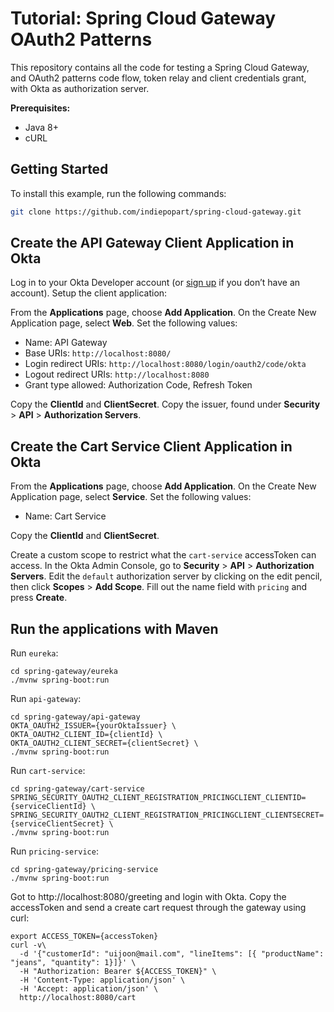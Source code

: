 # Tutorial: Spring Cloud Gateway OAuth2 Patterns

This repository contains all the code for testing a Spring Cloud Gateway, and OAuth2 patterns code flow, token relay and client credentials grant, with Okta as authorization server.

**Prerequisites:**

- Java 8+
- cURL

## Getting Started

To install this example, run the following commands:
```bash
git clone https://github.com/indiepopart/spring-cloud-gateway.git
```

## Create the API Gateway Client Application in Okta

Log in to your Okta Developer account (or [sign up](https://developer.okta.com/signup/) if you don’t have an account).
Setup the client application:

From the **Applications** page, choose **Add Application**. On the Create New Application page, select **Web**. Set the following values:
- Name: API Gateway
- Base URIs: `http://localhost:8080/`
- Login redirect URIs: `http://localhost:8080/login/oauth2/code/okta`
- Logout redirect URIs: `http://localhost:8080`
- Grant type allowed: Authorization Code, Refresh Token

Copy the **ClientId** and **ClientSecret**. Copy the issuer, found under **Security** > **API** > **Authorization Servers**.

## Create the Cart Service Client Application in Okta

From the **Applications** page, choose **Add Application**. On the Create New Application page, select **Service**. Set the following values:
- Name: Cart Service

Copy the **ClientId** and **ClientSecret**.

Create a custom scope to restrict what the `cart-service` accessToken can access. In the Okta Admin Console, go to **Security** > **API** > **Authorization Servers**. Edit the `default` authorization server by clicking on the edit pencil, then click **Scopes** > **Add Scope**. Fill out the name field with `pricing` and press **Create**.

## Run the applications with Maven

Run `eureka`:

```shell
cd spring-gateway/eureka
./mvnw spring-boot:run
```

Run `api-gateway`:

```shell
cd spring-gateway/api-gateway
OKTA_OAUTH2_ISSUER={yourOktaIssuer} \
OKTA_OAUTH2_CLIENT_ID={clientId} \
OKTA_OAUTH2_CLIENT_SECRET={clientSecret} \
./mvnw spring-boot:run
```

Run `cart-service`:

```shell
cd spring-gateway/cart-service
SPRING_SECURITY_OAUTH2_CLIENT_REGISTRATION_PRICINGCLIENT_CLIENTID={serviceClientId} \
SPRING_SECURITY_OAUTH2_CLIENT_REGISTRATION_PRICINGCLIENT_CLIENTSECRET={serviceClientSecret} \
./mvnw spring-boot:run
```

Run `pricing-service`:

```shell
cd spring-gateway/pricing-service
./mvnw spring-boot:run
```


Got to http://localhost:8080/greeting and login with Okta.
Copy the accessToken and send a create cart request through the gateway using curl:

```shell
export ACCESS_TOKEN={accessToken}
curl -v\
  -d '{"customerId": "uijoon@mail.com", "lineItems": [{ "productName": "jeans", "quantity": 1}]}' \
  -H "Authorization: Bearer ${ACCESS_TOKEN}" \
  -H 'Content-Type: application/json' \
  -H 'Accept: application/json' \
  http://localhost:8080/cart
```
